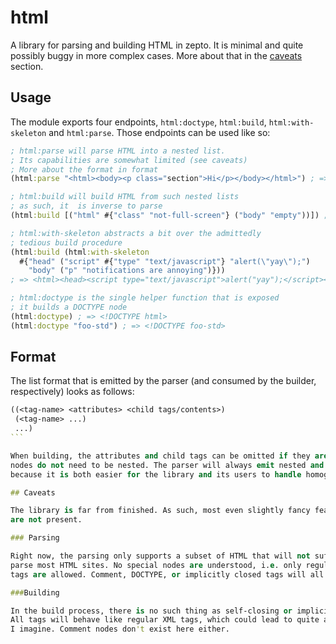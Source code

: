 # html

A library for parsing and building HTML in zepto.
It is minimal and quite possibly buggy in more complex cases.
More about that in the [caveats](#caveats) section.

## Usage

The module exports four endpoints, `html:doctype`,
`html:build`, `html:with-skeleton` and `html:parse`.
Those endpoints can be used like so:

```clojure
; html:parse will parse HTML into a nested list.
; Its capabilities are somewhat limited (see caveats)
; More about the format in format
(html:parse "<html><body><p class="section">Hi</p></body></html>") ; => ((html #{} ((body #{} ((p #{class section} Hi))))))

; html:build will build HTML from such nested lists
; as such, it  is inverse to parse
(html:build [("html" #{"class" "not-full-screen"} ("body" "empty"))]) ; => <html class="not-full-screen"><body>empty</body></html>

; html:with-skeleton abstracts a bit over the admittedly
; tedious build procedure
(html:build (html:with-skeleton
  #{"head" ("script" #{"type" "text/javascript"} "alert(\"yay\");")
    "body" ("p" "notifications are annoying")}))
; => <html><head><script type="text/javascript">alert("yay");</script></head><body><p>notifications are annoying</p></body></html>

; html:doctype is the single helper function that is exposed
; it builds a DOCTYPE node
(html:doctype) ; => <!DOCTYPE html>
(html:doctype "foo-std") ; => <!DOCTYPE foo-std>
```

## Format

The list format that is emitted by the parser (and consumed by the builder, respectively)
looks as follows:
````clojure
((<tag-name> <attributes> <child tags/contents>)
 (<tag-name> ...)
 ...)
```

When building, the attributes and child tags can be omitted if they are empty and single
nodes do not need to be nested. The parser will always emit nested and complete data,
because it is both easier for the library and its users to handle homogenous data.

## Caveats

The library is far from finished. As such, most even slightly fancy features of HTML
are not present.

### Parsing

Right now, the parsing only supports a subset of HTML that will not suffice to
parse most HTML sites. No special nodes are understood, i.e. only regular or self-closing
tags are allowed. Comment, DOCTYPE, or implicitly closed tags will all result in failure.

###Building

In the build process, there is no such thing as self-closing or implicitly closing tags.
All tags will behave like regular XML tags, which could lead to quite a bit of frustration
I imagine. Comment nodes don't exist here either.
